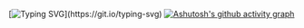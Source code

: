 

<!--
**Jekoyu/Jekoyu** is a ✨ _special_ ✨ repository because its `README.md` (this file) appears on your GitHub profile.

Here are some ideas to get you started:

- 🔭 I’m currently working on ...
- 🌱 I’m currently learning ...
- 👯 I’m looking to collaborate on ...
- 🤔 I’m looking for help with ...
- 💬 Ask me about ...
- 📫 How to reach me: ...
- 😄 Pronouns: ...
- ⚡ Fun fact: ...
-->
[![Typing SVG](https://readme-typing-svg.demolab.com/?lines=###+Hi+Everyone+👋+,I+am+Jekoyu;)](https://git.io/typing-svg)
[![Ashutosh's github activity graph](https://github-readme-activity-graph.vercel.app/graph?username=Jekoyu&theme=react-dark)](https://github.com/ashutosh00710/github-readme-activity-graph)
